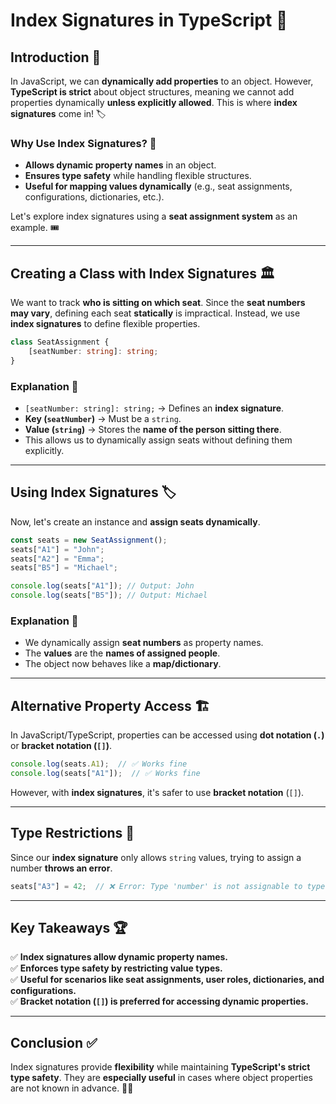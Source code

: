 # **Index Signatures in TypeScript** 🚀

## Introduction 🎯
In JavaScript, we can **dynamically add properties** to an object. However, **TypeScript is strict** about object structures, meaning we cannot add properties dynamically **unless explicitly allowed**. This is where **index signatures** come in! 🏷️

### Why Use Index Signatures? 🤔
- **Allows dynamic property names** in an object.
- **Ensures type safety** while handling flexible structures.
- **Useful for mapping values dynamically** (e.g., seat assignments, configurations, dictionaries, etc.).

Let's explore index signatures using a **seat assignment system** as an example. 🎟️

---

## Creating a Class with Index Signatures 🏛️
We want to track **who is sitting on which seat**. Since the **seat numbers may vary**, defining each seat **statically** is impractical. Instead, we use **index signatures** to define flexible properties.

```typescript
class SeatAssignment {
    [seatNumber: string]: string;
}
```

### Explanation 🧐
- `[seatNumber: string]: string;` → Defines an **index signature**.
- **Key (`seatNumber`)** → Must be a `string`.
- **Value (`string`)** → Stores the **name of the person sitting there**.
- This allows us to dynamically assign seats without defining them explicitly.

---

## Using Index Signatures 🏷️
Now, let's create an instance and **assign seats dynamically**.

```typescript
const seats = new SeatAssignment();
seats["A1"] = "John";
seats["A2"] = "Emma";
seats["B5"] = "Michael";

console.log(seats["A1"]); // Output: John
console.log(seats["B5"]); // Output: Michael
```

### Explanation 📌
- We dynamically assign **seat numbers** as property names.
- The **values** are the **names of assigned people**.
- The object now behaves like a **map/dictionary**.

---

## Alternative Property Access 🏗️
In JavaScript/TypeScript, properties can be accessed using **dot notation (`.`)** or **bracket notation (`[]`)**.

```typescript
console.log(seats.A1);  // ✅ Works fine
console.log(seats["A1"]);  // ✅ Works fine
```

However, with **index signatures**, it's safer to use **bracket notation** (`[]`).

---

## Type Restrictions 🛑
Since our **index signature** only allows `string` values, trying to assign a number **throws an error**.

```typescript
seats["A3"] = 42;  // ❌ Error: Type 'number' is not assignable to type 'string'.
```

---

## Key Takeaways 🏆
✅ **Index signatures allow dynamic property names.**  
✅ **Enforces type safety by restricting value types.**  
✅ **Useful for scenarios like seat assignments, user roles, dictionaries, and configurations.**  
✅ **Bracket notation (`[]`) is preferred for accessing dynamic properties.**  

---

## Conclusion ✅
Index signatures provide **flexibility** while maintaining **TypeScript's strict type safety**. They are **especially useful** in cases where object properties are not known in advance. 🚀🔥
